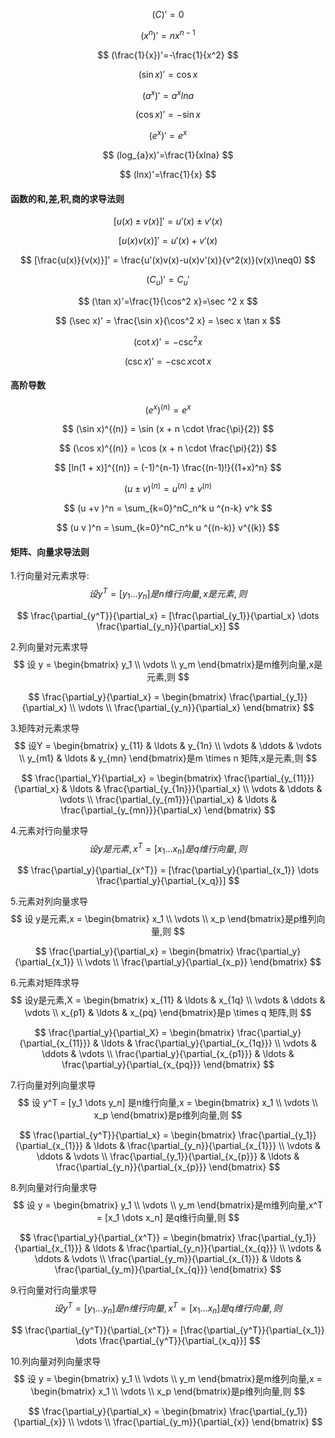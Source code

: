 $$
(C)' = 0
$$

$$
(x^n)'=nx^{n-1}
$$

$$
(\frac{1}{x})'=-\frac{1}{x^2}
$$

$$
(\sin x)'=\cos x
$$

$$
(a^x)'=a^x lna
$$

$$
(\cos x)'=-\sin x
$$

$$
(e^x)'=e^x
$$

$$
(log_{a}x)'=\frac{1}{xlna}
$$

$$
(lnx)'=\frac{1}{x}
$$

#### 函数的和,差,积,商的求导法则

$$
[u(x)\pm v(x)]'=u'(x) \pm v'(x)
$$

$$
[u(x)v(x)]'=u'(x) + v'(x)
$$

$$
[\frac{u(x)}{v(x)}]' = \frac{u'(x)v(x)-u(x)v'(x)}{v^2(x)}(v(x)\neq0)
$$

$$
(C_{u})'=C_{u}'
$$

$$
(\tan x)'=\frac{1}{\cos^2 x}=\sec ^2 x
$$

$$
(\sec x)' = \frac{\sin x}{\cos^2 x} = \sec x \tan x
$$

$$
(\cot x)' = -\csc^2 x
$$

$$
(\csc x)'=-\csc x \cot x
$$

#### 高阶导数

$$
(e^x)^{(n)} = e^x
$$

$$
(\sin x)^{(n)} = \sin (x + n \cdot \frac{\pi}{2})
$$

$$
(\cos x)^{(n)} = \cos (x + n \cdot \frac{\pi}{2})
$$

$$
[ln(1 + x)]^{(n)} = (-1)^{n-1} \frac{(n-1)!}{(1+x)^n}
$$

$$
(u \pm v)^{(n)} = u^{(n)} \pm v^{(n)}
$$

$$
(u +v )^n = \sum_{k=0}^nC_n^k u ^{n-k} v^k
$$

$$
(u v )^n = \sum_{k=0}^nC_n^k u ^{(n-k)} v^{(k)}
$$

#### 矩阵、向量求导法则

1.行向量对元素求导:
$$
设 y^T = [y_1 \dots y_n] 是n维行向量,x是元素,则
$$

$$
\frac{\partial_{y^T}}{\partial_x} = [\frac{\partial_{y_1}}{\partial_x} \dots \frac{\partial_{y_n}}{\partial_x}]
$$

2.列向量对元素求导
$$
设 y = \begin{bmatrix}
       y_1 \\
       \vdots \\
       y_m
		\end{bmatrix}是m维列向量,x是元素,则
$$

$$
\frac{\partial_y}{\partial_x} =  \begin{bmatrix}
       \frac{\partial_{y_1}}{\partial_x} \\
       \vdots \\
       \frac{\partial_{y_n}}{\partial_x}
		\end{bmatrix}
$$

3.矩阵对元素求导
$$
设Y = \begin{bmatrix}
       y_{11} & \ldots & y_{1n} \\
       \vdots & \ddots & \vdots \\
       y_{m1} & \ldots & y_{mn}
		\end{bmatrix}是m \times n 矩阵,x是元素,则
$$

$$
\frac{\partial_Y}{\partial_x} = 
		\begin{bmatrix}
       \frac{\partial_{y_{11}}}{\partial_x} & \ldots & \frac{\partial_{y_{1n}}}{\partial_x} \\
       \vdots & \ddots & \vdots \\
       \frac{\partial_{y_{m1}}}{\partial_x} & \ldots & \frac{\partial_{y_{mn}}}{\partial_x}
		\end{bmatrix}
$$

4.元素对行向量求导
$$
设y是元素, x^T = [x_1 \dots x_n] 是q维行向量,则
$$

$$
\frac{\partial_y}{\partial_{x^T}} = [\frac{\partial_y}{\partial_{x_1}} \dots \frac{\partial_y}{\partial_{x_q}}]
$$

5.元素对列向量求导
$$
设 y是元素,x = \begin{bmatrix}
       x_1 \\
       \vdots \\
       x_p
		\end{bmatrix}是p维列向量,则
$$

$$
\frac{\partial_y}{\partial_x} =  \begin{bmatrix}
       \frac{\partial_y}{\partial_{x_1}} \\
       \vdots \\
       \frac{\partial_y}{\partial_{x_p}}
		\end{bmatrix}
$$

6.元素对矩阵求导
$$
设y是元素,X = \begin{bmatrix}
       x_{11} & \ldots & x_{1q} \\
       \vdots & \ddots & \vdots \\
       x_{p1} & \ldots & x_{pq}
		\end{bmatrix}是p \times q 矩阵,则
$$

$$
\frac{\partial_y}{\partial_X} = 
		\begin{bmatrix}
       \frac{\partial_y}{\partial_{x_{11}}} & \ldots & \frac{\partial_y}{\partial_{x_{1q}}} \\
       \vdots & \ddots & \vdots \\
       \frac{\partial_y}{\partial_{x_{p1}}} & \ldots & \frac{\partial_y}{\partial_{x_{pq}}}
		\end{bmatrix}
$$

7.行向量对列向量求导
$$
设 y^T = [y_1 \dots y_n] 是n维行向量,x = \begin{bmatrix}
       x_1 \\
       \vdots \\
       x_p
		\end{bmatrix}是p维列向量,则
$$

$$
\frac{\partial_{y^T}}{\partial_x} =
\begin{bmatrix}
       \frac{\partial_{y_1}}{\partial_{x_{1}}} & \ldots & \frac{\partial_{y_n}}{\partial_{x_{1}}} \\
       \vdots & \ddots & \vdots \\
       \frac{\partial_{y_1}}{\partial_{x_{p}}} & \ldots & \frac{\partial_{y_n}}{\partial_{x_{p}}}
		\end{bmatrix}
$$

8.列向量对行向量求导
$$
设 y = \begin{bmatrix}
       y_1 \\
       \vdots \\
       y_m
		\end{bmatrix}是m维列向量,x^T = [x_1 \dots x_n] 是q维行向量,则
$$

$$
\frac{\partial_y}{\partial_{x^T}} = \begin{bmatrix}
       \frac{\partial_{y_1}}{\partial_{x_{1}}} & \ldots & \frac{\partial_{y_n}}{\partial_{x_{q}}} \\
       \vdots & \ddots & \vdots \\
       \frac{\partial_{y_m}}{\partial_{x_{1}}} & \ldots & \frac{\partial_{y_m}}{\partial_{x_{q}}}
		\end{bmatrix}
$$

9.行向量对行向量求导
$$
设 y^T = [y_1 \dots y_n] 是n维行向量,x^T = [x_1 \dots x_n] 是q维行向量,则
$$

$$
\frac{\partial_{y^T}}{\partial_{x^T}} = [\frac{\partial_{y^T}}{\partial_{x_1}} \dots \frac{\partial_{y^T}}{\partial_{x_q}}]
$$

10.列向量对列向量求导
$$
设 y = \begin{bmatrix}
       y_1 \\
       \vdots \\
       y_m
		\end{bmatrix}是m维列向量,x = \begin{bmatrix}
       x_1 \\
       \vdots \\
       x_p
		\end{bmatrix}是p维列向量,则
$$

$$
\frac{\partial_y}{\partial_x} =  \begin{bmatrix}
       \frac{\partial_{y_1}}{\partial_{x}} \\
       \vdots \\
       \frac{\partial_{y_m}}{\partial_{x}}
		\end{bmatrix}
$$

